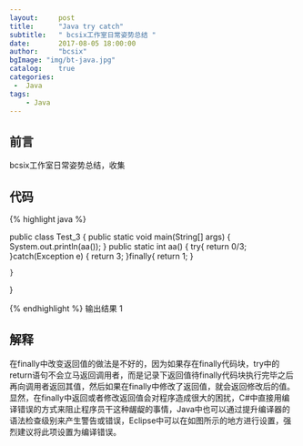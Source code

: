 ```yaml
---
layout:     post
title:      "Java try catch"
subtitle:   " bcsix工作室日常姿势总结 "
date:       2017-08-05 18:00:00
author:     "bcsix"
bgImage: "img/bt-java.jpg"
catalog:    true
categories:
 -  Java
tags:
    - Java
---
```


##  前言
bcsix工作室日常姿势总结，收集

## 代码

{% highlight java %}

public class Test_3 {
    public static void main(String[] args) {
        System.out.println(aa());
    }
    public static int aa() {
        try{
            return 0/3;
        }catch(Exception e) {
            return 3;
        }finally{
          return 1;
        }

    }
}

{% endhighlight %}
输出结果 1

## 解释
在finally中改变返回值的做法是不好的，因为如果存在finally代码块，try中的return语句不会立马返回调用者，而是记录下返回值待finally代码块执行完毕之后再向调用者返回其值，然后如果在finally中修改了返回值，就会返回修改后的值。显然，在finally中返回或者修改返回值会对程序造成很大的困扰，C#中直接用编译错误的方式来阻止程序员干这种龌龊的事情，Java中也可以通过提升编译器的语法检查级别来产生警告或错误，Eclipse中可以在如图所示的地方进行设置，强烈建议将此项设置为编译错误。
